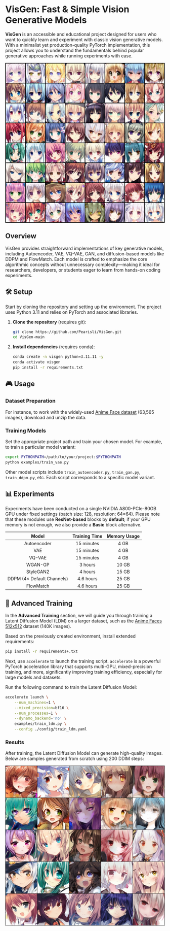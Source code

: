 # VisGen: Fast & Simple Vision Generative Models

**VisGen** is an accessible and educational project designed for users who want to quickly learn and experiment with classic vision generative models. With a minimalist yet production-quality PyTorch implementation, this project allows you to understand the fundamentals behind popular generative approaches while running experiments with ease.

<img src="assets/images/ddpm_samples.png" alt="Samples from DDPM trained from scratch" style="display: block; margin: 0 auto;">

## Overview

VisGen provides straightforward implementations of key generative models, including Autoencoder, VAE, VQ-VAE, GAN, and diffusion-based models like DDPM and FlowMatch. Each model is crafted to emphasize the core algorithmic concepts without unnecessary complexity—making it ideal for researchers, developers, or students eager to learn from hands-on coding experiments.

## 🛠️ Setup

Start by cloning the repository and setting up the environment. The project uses Python 3.11 and relies on PyTorch and associated libraries.

1. **Clone the repository** (requires git):
   ```bash
   git clone https://github.com/Pearisli/VisGen.git
   cd VisGen-main
   ```

2. **Install dependencies** (requires conda):
   ```bash
   conda create -n visgen python=3.11.11 -y
   conda activate visgen
   pip install -r requirements.txt
   ```

## 🎮 Usage

### Dataset Preparation

For instance, to work with the widely-used [Anime Face dataset](https://www.kaggle.com/datasets/splcher/animefacedataset) (63,565 images), download and unzip the data.

### Training Models

Set the appropriate project path and train your chosen model. For example, to train a particular model variant:

```bash
export PYTHONPATH=/path/to/your/project:$PYTHONPATH
python examples/train_vae.py
```

Other model scripts include `train_autoencoder.py`, `train_gan.py`, `train_ddpm.py`, etc. Each script corresponds to a specific model variant.

## 📊 Experiments

Experiments have been conducted on a single NVIDIA A800-PCIe-80GB GPU under fixed settings (batch size: 128, resolution: 64×64). Please note that these modules use **ResNet-based** blocks by **default**; if your GPU memory is not enough, we also provide a **Basic** block alternative.

<div style="text-align: center; width: 100%; overflow-x: auto;">
    <table style="width: 100%; border-collapse: collapse; margin: 0 auto;">
        <thead>
            <tr>
                <th style="text-align: center;">Model</th>
                <th style="text-align: center;">Training Time</th>
                <th style="text-align: center;">Memory Usage</th>
            </tr>
        </thead>
        <tbody>
            <tr>
                <td>Autoencoder</td>
                <td>15 minutes</td>
                <td>4 GB</td>
            </tr>
            <tr>
                <td>VAE</td>
                <td>15 minutes</td>
                <td>4 GB</td>
            </tr>
            <tr>
                <td>VQ-VAE</td>
                <td>15 minutes</td>
                <td>4 GB</td>
            </tr>
            <tr>
                <td>WGAN-GP</td>
                <td>3 hours</td>
                <td>10 GB</td>
            </tr>
            <tr>
                <td>StyleGAN2</td>
                <td>4 hours</td>
                <td>15 GB</td>
            </tr>
            <tr>
                <td>DDPM (4× Default Channels)</td>
                <td>4.6 hours</td>
                <td>25 GB</td>
            </tr>
            <tr>
                <td>FlowMatch</td>
                <td>4.6 hours</td>
                <td>25 GB</td>
            </tr>
        </tbody>
    </table>
</div>

## 🚀 Advanced Training

In the **Advanced Training** section, we will guide you through training a Latent Diffusion Model (LDM) on a larger dataset, such as the [Anime Faces 512x512](https://www.kaggle.com/datasets/lukexng/animefaces-512x512) dataset (140K images).

Based on the previously created environment, install extended requirements:
```bash
pip install -r requirements+.txt
```

Next, use `accelerate` to launch the training script. `accelerate` is a powerful PyTorch acceleration library that supports multi-GPU, mixed-precision training, and more, significantly improving training efficiency, especially for large models and datasets.

Run the following command to train the Latent Diffusion Model:

```bash
accelerate launch \
    --num_machines=1 \
    --mixed_precision=bf16 \
    --num_processes=1 \
    --dynamo_backend='no' \
    examples/train_ldm.py \
    --config ./config/train_ldm.yaml
```

### Results

After training, the Latent Diffusion Model can generate high-quality images. Below are samples generated from scratch using 200 DDIM steps:

<img src="assets/images/ldm_samples.png" alt="Samples from Latent Diffusion model trained from scratch with 200 DDIM steps" style="display: block; margin: 0 auto;">
